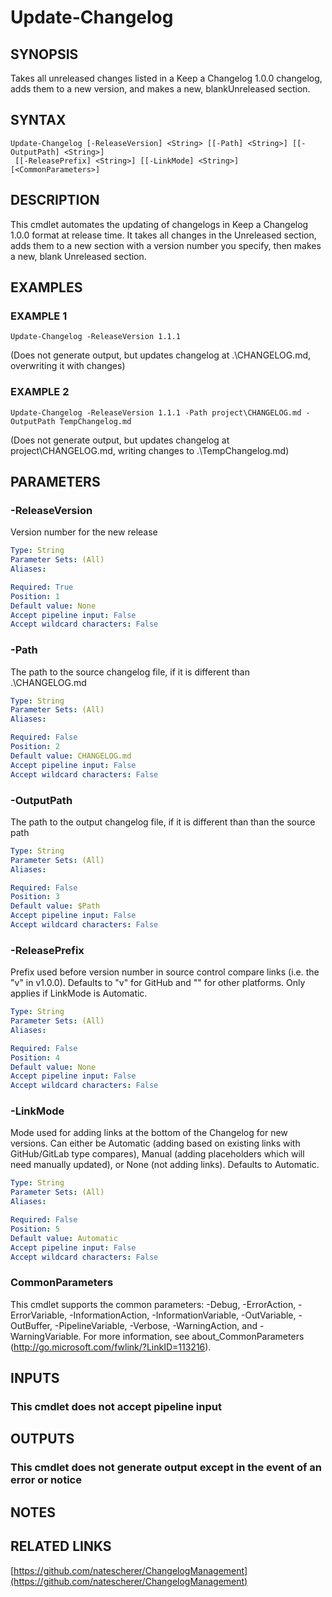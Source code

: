 # Update-Changelog

## SYNOPSIS
Takes all unreleased changes listed in a Keep a Changelog 1.0.0 changelog, adds them to a new version,
and makes a new, blankUnreleased section.

## SYNTAX

```
Update-Changelog [-ReleaseVersion] <String> [[-Path] <String>] [[-OutputPath] <String>]
 [[-ReleasePrefix] <String>] [[-LinkMode] <String>] [<CommonParameters>]
```

## DESCRIPTION
This cmdlet automates the updating of changelogs in Keep a Changelog 1.0.0 format at release time.
It
takes all changes in the Unreleased section, adds them to a new section with a version number you specify,
then makes a new, blank Unreleased section.

## EXAMPLES

### EXAMPLE 1
```
Update-Changelog -ReleaseVersion 1.1.1
```

(Does not generate output, but updates changelog at .\CHANGELOG.md, overwriting it with changes)

### EXAMPLE 2
```
Update-Changelog -ReleaseVersion 1.1.1 -Path project\CHANGELOG.md -OutputPath TempChangelog.md
```

(Does not generate output, but updates changelog at project\CHANGELOG.md, writing changes to .\TempChangelog.md)

## PARAMETERS

### -ReleaseVersion
Version number for the new release

```yaml
Type: String
Parameter Sets: (All)
Aliases:

Required: True
Position: 1
Default value: None
Accept pipeline input: False
Accept wildcard characters: False
```

### -Path
The path to the source changelog file, if it is different than .\CHANGELOG.md

```yaml
Type: String
Parameter Sets: (All)
Aliases:

Required: False
Position: 2
Default value: CHANGELOG.md
Accept pipeline input: False
Accept wildcard characters: False
```

### -OutputPath
The path to the output changelog file, if it is different than than the source path

```yaml
Type: String
Parameter Sets: (All)
Aliases:

Required: False
Position: 3
Default value: $Path
Accept pipeline input: False
Accept wildcard characters: False
```

### -ReleasePrefix
Prefix used before version number in source control compare links (i.e.
the "v" in v1.0.0).
Defaults to
"v" for GitHub and "" for other platforms.
Only applies if LinkMode is Automatic.

```yaml
Type: String
Parameter Sets: (All)
Aliases:

Required: False
Position: 4
Default value: None
Accept pipeline input: False
Accept wildcard characters: False
```

### -LinkMode
Mode used for adding links at the bottom of the Changelog for new versions.
Can either be Automatic
(adding based on existing links with GitHub/GitLab type compares), Manual (adding placeholders which
will need manually updated), or None (not adding links).
Defaults to Automatic.

```yaml
Type: String
Parameter Sets: (All)
Aliases:

Required: False
Position: 5
Default value: Automatic
Accept pipeline input: False
Accept wildcard characters: False
```

### CommonParameters
This cmdlet supports the common parameters: -Debug, -ErrorAction, -ErrorVariable, -InformationAction, -InformationVariable, -OutVariable, -OutBuffer, -PipelineVariable, -Verbose, -WarningAction, and -WarningVariable.
For more information, see about_CommonParameters (http://go.microsoft.com/fwlink/?LinkID=113216).

## INPUTS

### This cmdlet does not accept pipeline input
## OUTPUTS

### This cmdlet does not generate output except in the event of an error or notice
## NOTES

## RELATED LINKS

[https://github.com/natescherer/ChangelogManagement](https://github.com/natescherer/ChangelogManagement)

